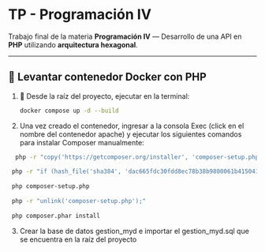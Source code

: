 #  **TP - Programación IV**

Trabajo final de la materia **Programación IV** — Desarrollo de una API en **PHP** utilizando **arquitectura hexagonal**.

---

## 🐳 Levantar contenedor Docker con PHP

1. 📂 Desde la raíz del proyecto, ejecutar en la terminal:

   ```bash
   docker compose up -d --build

2. Una vez creado el contenedor, ingresar a la consola Exec (click en el nombre del contenedor apache) y ejecutar los siguientes comandos para instalar Composer manualmente:
  ```bash
    php -r "copy('https://getcomposer.org/installer', 'composer-setup.php');"
   
   php -r "if (hash_file('sha384', 'dac665fdc30fdd8ec78b38b9800061b4150413ff2e3b6f88543c636f7cd84f6db9189d43a81e5503cda447da73c7e5b6') === 'dac665fdc30fdd8ec78b38b9800061b4150413ff2e3b6f88543c636f7cd84f6db9189d43a81e5503cda447da73c7e5b6') { echo 'Installer verified'.PHP_EOL; } else { echo 'Installer corrupt'.PHP_EOL; unlink('composer-setup.php'); exit(1); }"
   
   php composer-setup.php
   
   php -r "unlink('composer-setup.php');"
   
   php composer.phar install
```
3. Crear la base de datos gestion_myd e importar el gestion_myd.sql que se encuentra en la raíz del proyecto

